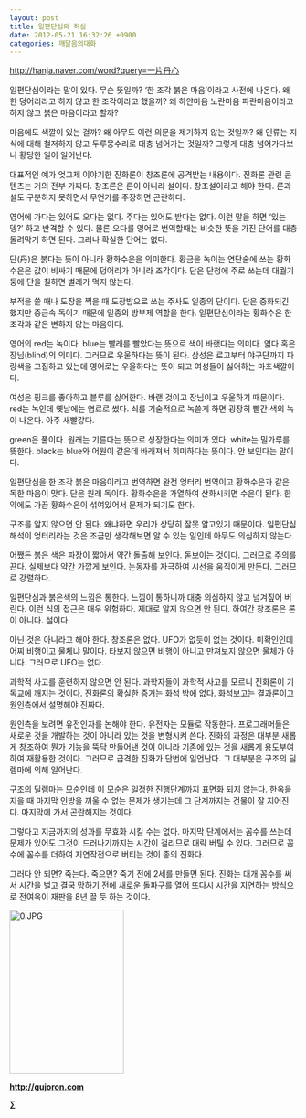```yaml
---
layout: post
title: 일편단심의 허실
date: 2012-05-21 16:32:26 +0900
categories: 깨달음의대화
---
```

http://hanja.naver.com/word?query=一片丹心 

일편단심이라는 말이 있다. 무슨 뜻일까? ‘한 조각 붉은 마음’이라고 사전에 나온다. 왜 한 덩어리라고 하지 않고 한 조각이라고 했을까? 왜 하얀마음 노란마음 파란마음이라고 하지 않고 붉은 마음이라고 할까? 

마음에도 색깔이 있는 걸까? 왜 아무도 이런 의문을 제기하지 않는 것일까? 왜 인류는 지식에 대해 철저하지 않고 두루뭉수리로 대충 넘어가는 것일까? 그렇게 대충 넘어가다보니 황당한 일이 일어난다. 

대표적인 예가 엊그제 이야기한 진화론이 창조론에 공격받는 내용이다. 진화론 관련 콘텐츠는 거의 전부 가짜다. 창조론은 론이 아니라 설이다. 창조설이라고 해야 한다. 론과 설도 구분하지 못하면서 무언가를 주장하면 곤란하다. 

영어에 가다는 있어도 오다는 없다. 주다는 있어도 받다는 없다. 이런 말을 하면 ‘있는뎅?’ 하고 반격할 수 있다. 물론 오다를 영어로 번역할때는 비슷한 뜻을 가진 단어를 대충 돌려막기 하면 된다. 그러나 확실한 단어는 없다. 

단(丹)은 붉다는 뜻이 아니라 황화수은을 의미한다. 황금을 녹이는 연단술에 쓰는 황화수은은 값이 비싸기 때문에 덩어리가 아니라 조각이다. 단은 단청에 주로 쓰는데 대궐기둥에 단을 칠하면 벌레가 먹지 않는다. 

부적을 쓸 때나 도장을 찍을 때 도장밥으로 쓰는 주사도 일종의 단이다. 단은 중화되긴 했지만 중금속 독이기 때문에 일종의 방부제 역할을 한다. 일편단심이라는 황화수은 한 조각과 같은 변하지 않는 마음이다. 

영어의 red는 녹이다. blue는 빨래를 빨았다는 뜻으로 색이 바랬다는 의미다. 엷다 혹은 장님(blind)의 의미다. 그러므로 우울하다는 뜻이 된다. 삼성은 로고부터 야구단까지 파랑색을 고집하고 있는데 영어로는 우울하다는 뜻이 되고 여성들이 싫어하는 마초색깔이다. 

여성은 핑크를 좋아하고 블루를 싫어한다. 바랜 것이고 장님이고 우울하기 때문이다. red는 녹인데 옛날에는 염료로 썼다. 쇠를 기술적으로 녹쓸게 하면 굉장히 빨간 색의 녹이 나온다. 아주 새빨갛다. 

green은 풀이다. 원래는 기른다는 뜻으로 성장한다는 의미가 있다. white는 밀가루를 뜻한다. black는 blue와 어원이 같은데 바래져서 희미하다는 뜻이다. 안 보인다는 말이다. 

일편단심을 한 조각 붉은 마음이라고 번역하면 완전 엉터리 번역이고 황화수은과 같은 독한 마음이 맞다. 단은 원래 독이다. 황화수은을 가열하여 산화시키면 수은이 된다. 한약에도 가끔 황화수은이 섞여있어서 문제가 되기도 한다. 

구조를 알지 않으면 안 된다. 왜냐하면 우리가 상당히 잘못 알고있기 때문이다. 일편단심 해석이 엉터리라는 것은 조금만 생각해보면 알 수 있는 일인데 아무도 의심하지 않는다. 

어쨌든 붉은 색은 파장이 짧아서 약간 돌출해 보인다. 돋보이는 것이다. 그러므로 주의를 끈다. 실제보다 약간 가깝게 보인다. 눈동자를 자극하여 시선을 움직이게 만든다. 그러므로 강렬하다. 

일편단심과 붉은색의 느낌은 통한다. 느낌이 통하니까 대충 의심하지 않고 넘겨짚어 버린다. 이런 식의 접근은 매우 위험하다. 제대로 알지 않으면 안 된다. 하여간 창조론은 론이 아니다. 설이다. 

아닌 것은 아니라고 해야 한다. 창조론은 없다. UFO가 없듯이 없는 것이다. 미확인인데 어찌 비행이고 물체냐 말이다. 타보지 않으면 비행이 아니고 만져보지 않으면 물체가 아니다. 그러므로 UFO는 없다. 

과학적 사고를 훈련하지 않으면 안 된다. 과학자들이 과학적 사고를 모르니 진화론이 기독교에 깨지는 것이다. 진화론의 확실한 증거는 화석 밖에 없다. 화석보고는 결과론이고 원인측에서 설명해야 진짜다. 

원인측을 보려면 유전인자를 논해야 한다. 유전자는 모듈로 작동한다. 프로그래머들은 새로운 것을 개발하는 것이 아니라 있는 것을 변형시켜 쓴다. 진화의 과정은 대부분 새롭게 창조하여 뭔가 기능을 뚝닥 만들어낸 것이 아니라 기존에 있는 것을 새롭게 용도부여 하여 재활용한 것이다. 그러므로 급격한 진화가 단번에 일언난다. 그 대부분은 구조의 딜렘마에 의해 일어난다. 

구조의 딜렘마는 모순인데 이 모순은 일정한 진행단계까지 표면화 되지 않는다. 한옥을 지을 때 마지막 인방을 끼울 수 없는 문제가 생기는데 그 단계까지는 건물이 잘 지어진다. 마지막에 가서 곤란해지는 것이다. 

그렇다고 지금까지의 성과를 무효화 시킬 수는 없다. 마지막 단계에서는 꼼수를 쓰는데 문제가 있어도 그것이 드러나기까지는 시간이 걸리므로 대략 버틸 수 있다. 그러므로 꼼수에 꼼수를 더하여 지연작전으로 버티는 것이 종의 진화다. 

그러다 안 되면? 죽는다. 죽으면? 죽기 전에 2세를 만들면 된다. 진화는 대개 꼼수를 써서 시간을 벌고 결국 망하기 전에 새로운 돌파구를 열어 또다시 시간을 지연하는 방식으로 전여옥이 재판을 8년 끌 듯 하는 것이다. 





<a href="?mid=WaytoWin" target="_self"><img alt="0.JPG" src="assets/attach/images/199/290/248/123456.JPG" width="200" height="287" /> </a>







**http://gujoron.com**  


**∑**
